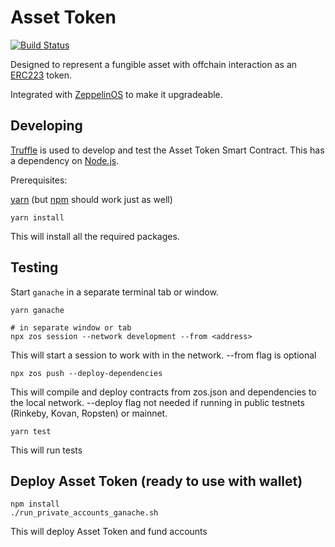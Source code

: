 # Asset Token

[![Build Status](https://travis-ci.org/clearmatics/asset-token.svg?branch=master)](https://travis-ci.org/clearmatics/asset-token)

Designed to represent a fungible asset with offchain interaction as an [ERC223][1] token.

Integrated with [ZeppelinOS][7] to make it upgradeable.

## Developing

[Truffle][2] is used to develop and test the Asset Token Smart Contract. This has a dependency on [Node.js][3].

Prerequisites:

[yarn][4] (but [npm][5] should work just as well)

    yarn install

This will install all the required packages.

## Testing

Start `ganache` in a separate terminal tab or window.

    yarn ganache

    # in separate window or tab
    npx zos session --network development --from <address>

This will start a session to work with in the network. --from flag is optional

    npx zos push --deploy-dependencies

This will compile and deploy contracts from zos.json and dependencies to the local network. --deploy flag not needed if running in public testnets (Rinkeby, Kovan, Ropsten) or mainnet.

    yarn test

This will run tests

## Deploy Asset Token (ready to use with wallet)

```
npm install
./run_private_accounts_ganache.sh
```

This will deploy Asset Token and fund accounts

[1]: https://github.com/ethereum/EIPs/issues/223
[2]: http://truffleframework.com/
[3]: https://nodejs.org/
[4]: https://yarnpkg.com/en/docs/install
[5]: https://docs.npmjs.com/getting-started/installing-node
[7]: https://zeppelinos.org/
